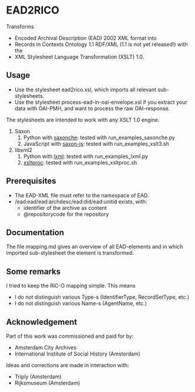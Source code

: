# EAD2RICO

Transforms 
* Encoded Archival Description (EAD) 2002 XML format 
into 
* Records in Contexts Ontology 1.1 RDF/XML (1.1 is not yet released!)
with the 
* XML Stylesheet Language Transformation (XSLT) 1.0.

## Usage
* Use the stylesheet ead2rico.xsl, which imports all relevant sub-stylesheets.
* Use the stylesheet process-ead-in-oai-envelope.xsl if you extract your data with OAI-PMH, and want to process the raw OAI-response.

The stylesheets are intended to work with any XSLT 1.0 engine. 
1. Saxon
    1. Python with [saxonche](https://pypi.org/project/saxonche/): tested with run_examples_saxonche.py
    2. JavaScript with [saxon-js](https://www.npmjs.com/package/xslt3): tested with run_examples_xslt3.sh 
2. libxml2
    1. Python with [lxml](https://lxml.de/): tested with run_examples_lxml.py
    2. [xsltproc](http://xmlsoft.org/xslt/xsltproc.html): tested with run_examples_xsltproc.sh

## Prerequisites
* The EAD-XML file must refer to the namespace of EAD.
* /ead:ead/ead:archdesc/ead:did/ead:unitid exists, with:
    * identifier of the archive as content
    * @repositorycode for the repository

## Documentation
The file mapping.md gives an overview of all EAD-elements and in which imported sub-stylesheet the element is transformed.

## Some remarks
I tried to keep the RiC-O mapping simple. This means 
- I do not distinguish various Type-s (IdentifierType, RecordSetType, etc.)
- I do not distinguish various Name-s (AgentName, etc.)

## Acknowledgement
Part of this work was commissioned and paid for by:
* Amsterdam City Archives 
* International Institute of Social History (Amsterdam)

Ideas and corrections are made in interaction with:
* Triply (Amsterdam)
* Rijksmuseum (Amsterdam)
